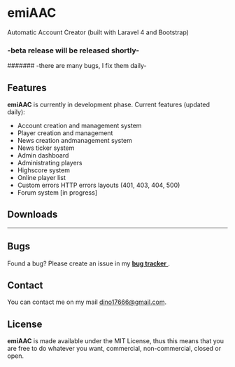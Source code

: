 # emiAAC


Automatic Account Creator (built with Laravel 4 and Bootstrap)
### -beta release will be released shortly-
####### -there are many bugs, I fix them daily-

## Features

<b>emiAAC</b> is currently in development phase.
Current features (updated daily):

* Account creation and management system
* Player creation and management
* News creation andmanagement system
* News ticker system
* Admin dashboard
* Administrating players
* Highscore system
* Online player list
* Custom errors HTTP errors layouts (401, 403, 404, 500)
* Forum system [in progress]


## Downloads


--------------------------

## Bugs


Found a bug? Please create an issue in my [<b>bug tracker</b> ](https://github.com/larryfour/emiAAC/issues).

## Contact

You can contact me on my mail dino17666@gmail.com.

## License

<b>emiAAC</b> is made available under the MIT License, thus this means that you are free to do whatever you want, commercial, non-commercial, closed or open.





